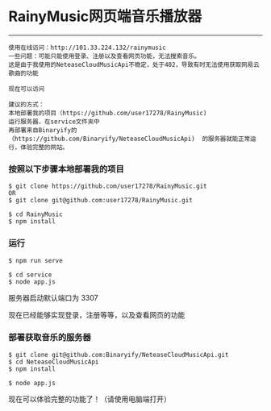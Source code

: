 # RainyMusic网页端音乐播放器
***
```shell
使用在线访问：http://101.33.224.132/rainymusic
一些问题：可能只能使用登录、注册以及查看网页功能，无法搜索音乐。
这是由于我使用的NeteaseCloudMusicApi不稳定，处于402，导致有时无法使用获取网易云歌曲的功能  
  
现在可以访问
```

```shell
建议的方式：  
本地部署我的项目（https://github.com/user17278/RainyMusic)  
运行服务器，在service文件夹中  
再部署来自Binaryify的（https://github.com/Binaryify/NeteaseCloudMusicApi)  的服务器就能正常运行，体验完整的网站。
```
### 按照以下步骤本地部署我的项目

```shell
$ git clone https://github.com/user17278/RainyMusic.git
OR
$ git clone git@github.com:user17278/RainyMusic.git

$ cd RainyMusic
$ npm install
```

### 运行

```shell
$ npm run serve
```
```shell
$ cd service
$ node app.js
```
服务器启动默认端口为 3307

现在已经能够实现登录，注册等等，以及查看网页的功能
### 部署获取音乐的服务器
```shell
$ git clone git@github.com:Binaryify/NeteaseCloudMusicApi.git
$ cd NeteaseCloudMusicApi
$ npm install
```

```shell
$ node app.js
```

现在可以体验完整的功能了！（请使用电脑端打开）
